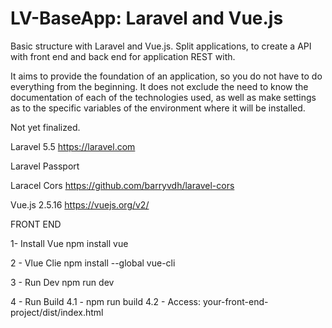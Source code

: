 # LV-BaseApp: Laravel and Vue.js
Basic structure with Laravel and Vue.js. Split applications, to create a API with front end and back end for application REST with.

It aims to provide the foundation of an application, so you do not have to do everything from the beginning. It does not exclude the need to know the documentation of each of the technologies used, as well as make settings as to the specific variables of the environment where it will be installed. 

Not yet finalized.

Laravel 5.5
https://laravel.com

Laravel Passport

Laracel Cors
https://github.com/barryvdh/laravel-cors

Vue.js 2.5.16
https://vuejs.org/v2/


FRONT END

1- Install Vue 
npm install vue

2 - Vlue Clie
npm install --global vue-cli

3 - Run Dev
npm run dev

4 - Run Build
  4.1 - npm run build
  4.2 - Access: your-front-end-project/dist/index.html


